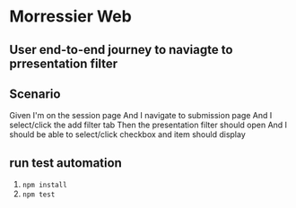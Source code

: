 # Morressier Web 

## User end-to-end journey to naviagte to prresentation filter

## Scenario
Given I'm on the session page
And I navigate to submission page 
And I select/click the add filter tab
Then the presentation filter should open
And I should be able to select/click checkbox and item should display

## run test automation 

1. `npm install`
1. `npm test`

